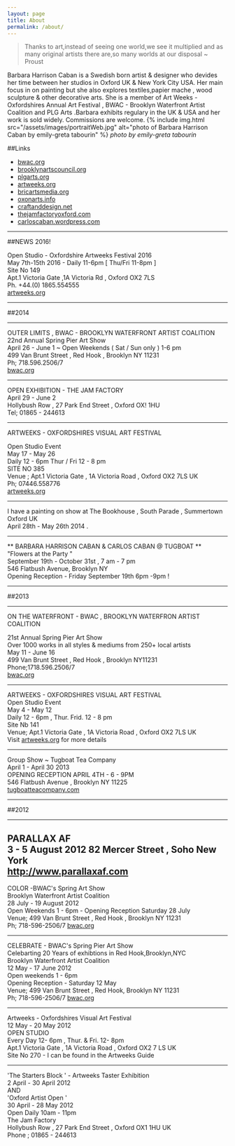 ```yaml
---
layout: page
title: About
permalink: /about/
---
```


>Thanks to art,instead of seeing one world,we see it multiplied and as many original artists there are,so many worlds at our disposal ~ Proust

Barbara Harrison Caban is a Swedish born artist & designer who devides her time between her studios in Oxford UK & New York City USA. Her main focus in on painting but she also explores textiles,papier mache , wood sculpture & other decorative arts. She is a member of Art Weeks - Oxfordshires Annual Art Festival , BWAC - Brooklyn Waterfront Artist Coalition  and PLG Arts .Barbara exhibits regulary in the UK & USA and her work is sold widely. Commissions are welcome.  {% include img.html src="/assets/images/portraitWeb.jpg" alt="photo of Barbara Harrison Caban by emily-greta tabourin" %}
*photo by emily-greta tabourin*
 
##Links   

- [bwac.org](http://www.bwac.org)  
- [brooklynartscouncil.org](http://www.brooklynartscouncil.org) 
- [plgarts.org](http://www.plgarts.org) 
- [artweeks.org](http://www.artweeks.org) 
- [bricartsmedia.org](http://www.bricartsmedia.org)  
- [oxonarts.info](http://www.oxonarts.info) 
- [craftanddesign.net](http://www.craftanddesign.net) 
- [thejamfactoryoxford.com](http://www.thejamfactoryoxford.com) 
- [carloscaban.wordpress.com](http://www.carloscaban.wordpress.com) 

---

##NEWS 2016!  

Open Studio - Oxfordshire Artweeks Festival 2016   
May 7th-15th 2016 - Daily 11-6pm [ Thu/Fri 11-8pm ]   
Site No 149   
Apt.1 Victoria Gate ,1A Victoria Rd , Oxford OX2 7LS   
Ph. +44.(0) 1865.554555   
[artweeks.org](http://www.artweeks.org)

---

##2014  

---

OUTER LIMITS , BWAC -  BROOKLYN WATERFRONT ARTIST COALITION   
22nd Annual Spring Pier Art Show   
April 26 - June 1 ~ Open Weekends ( Sat / Sun only ) 1-6 pm   
499 Van Brunt Street , Red Hook , Brooklyn NY 11231   
Ph; 718.596.2506/7   
[bwac.org](http://www.bwac.org)  

---  

OPEN EXHIBITION - THE JAM FACTORY   
April 29 - June 2   
Hollybush Row , 27 Park End Street , Oxford OX! 1HU   
Tel; 01865 - 244613  

---

ARTWEEKS - OXFORDSHIRES VISUAL ART FESTIVAL

Open Studio Event  
May 17 - May 26  
Daily 12 - 6pm Thur / Fri 12 - 8 pm  
SITE NO 385  
Venue ; Apt.1 Victoria Gate , 1A Victoria Road , Oxford OX2 7LS  UK  
Ph; 07446.558776  
[artweeks.org](http://www.artweeks.org)

---

I have a painting on show at The Bookhouse , South Parade , Summertown Oxford UK  
April 28th - May 26th 2014 .

---

** BARBARA HARRISON CABAN & CARLOS CABAN @ TUGBOAT **
"Flowers at the Party "  
September 19th  - October 31st  , 7 am - 7 pm  
546 Flatbush Avenue, Brooklyn NY  
Opening Reception - Friday September 19th  6pm -9pm !  

---

##2013  

---

ON THE WATERFRONT - BWAC , BROOKLYN WATERFRON ARTIST COALITION

21st Annual Spring Pier Art Show  
Over 1000 works in all styles & mediums from 250+ local artists    
May 11 - June 16  
499 Van Brunt Street , Red Hook , Brooklyn NY11231  
Phone;1718.596.2506/7  
[bwac.org](http://www.bwac.org)  

---

ARTWEEKS - OXFORDSHIRES VISUAL ART FESTIVAL  
Open Studio Event   
May 4 - May 12  
Daily 12 - 6pm , Thur. Frid. 12 - 8 pm  
Site Nb 141   
Venue; Apt.1 Victoria Gate , 1A Victoria Road , Oxford OX2 7LS UK  
Visit [artweeks.org](http://www.artweeks.org) for more details

---

Group Show ~ Tugboat Tea Company  
April 1 - April 30 2013  
OPENING RECEPTION APRIL 4TH - 6 - 9PM  
546 Flatbush Avenue , Brooklyn NY 11225   
[tugboatteacompany.com](http://www.tugboatteacompany.com)  

--- 

##2012  

---

PARALLAX AF  
3 - 5 August 2012 
82 Mercer Street , Soho  New York  
http://www.parallaxaf.com
---
COLOR -BWAC's Spring Art Show  
Brooklyn Waterfront Artist Coalition  
28 July - 19 August 2012  
Open Weekends 1 - 6pm - Opening Reception Saturday 28 July  
Venue; 499 Van Brunt Street , Red Hook , Brooklyn NY 11231  
Ph; 718-596-2506/7      [bwac.org](http://www.bwac.org)  

---     

CELEBRATE - BWAC's Spring Pier Art Show  
Celebarting 20 Years of exhibtions in Red Hook,Brooklyn,NYC  
Brooklyn Waterfront Artist Coalition  
12 May - 17 June 2012  
Open weekends 1 - 6pm  
Opening Reception - Saturday 12 May   
Venue; 499 Van Brunt Street , Red Hook, Brooklyn NY 11231  
Ph; 718-596-2506/7   [bwac.org](http://www.bwac.org)  

---

Artweeks - Oxfordshires Visual Art Festival  
12 May - 20 May 2012  
OPEN STUDIO  
Every Day  12- 6pm , Thur. & Fri. 12- 8pm  
Apt.1 Victoria Gate , 1A Victoria Road , Oxford OX2 7 LS  UK  
Site No 270 - I can be found in the Artweeks Guide  

---

'The Starters Block ' -  Artweeks Taster Exhibition  
2 April - 30 April 2012  
AND  
'Oxford Artist Open '  
30 April - 28 May 2012  
Open Daily 10am - 11pm  
The Jam Factory  
Hollybush Row , 27 Park End Street , Oxford OX1 1HU  UK  
Phone ; 01865 - 244613


